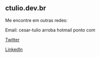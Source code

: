 ## ctulio.dev.br

Me encontre em outras redes:

Email: cesar-tulio arroba hotmail ponto com

[Twitter](https://www.twitter.com/ctulio)

[LinkedIn](https://www.linkedin.com/in/cesartulio)

